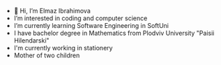 - 👋 Hi, I’m Elmaz Ibrahimova
- I’m interested in coding and computer science
- I’m currently learning Software Engineering in SoftUni
- I have bachelor degree in Mathematics from Plodviv University "Paisii Hilendarski"
- I'm currently working in stationery
- Mother of two children

<!---
el-ibrahimova/el-ibrahimova is a ✨ special ✨ repository because its `README.md` (this file) appears on your GitHub profile.
You can click the Preview link to take a look at your changes.
--->

